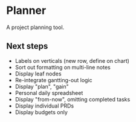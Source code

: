 # Planner

A project planning tool.

## Next steps
*  Labels on verticals (new row, define on chart)
*  Sort out formatting on multi-line notes
*  Display leaf nodes
*  Re-integrate gantting-out logic
*  Display "plan", "gain"
*  Personal daily spreadsheet
*  Display "from-now", omitting completed tasks
*  Display individual PRDs
*  Display budgets only
